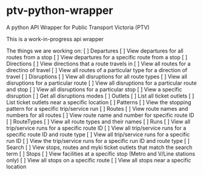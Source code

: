# ptv-python-wrapper
A python API Wrapper for Public Transport Victoria (PTV)

This is a work-in-progress api wrapper

The things we are working on:
[ ] Departures
    [ ] View departures for all routes from a stop
    [ ] View departures for a specific route from a stop
[ ] Directions
    [ ] View directions that a route travels in
    [ ] View all routes for a directino of travel
    [ ] View all routes of a particular type for a direction of travel
[ ] Disruptions
    [ ] View all disruptions for all route types
    [ ] View all disruptions for a particular route
    [ ] View all disruptions for a particular route and stop
    [ ] View all disruptions for a particular stop
    [ ] View a specific disruption
    [ ] Get all disruptions modes
[ ] Outlets
    [ ] List all ticket outlets
    [ ] List ticket outlets near a specific location
[ ] Patterns
    [ ] View the stopping pattern for a specific trip/service run
[ ] Routes
    [ ] View route names and numbers for all routes
    [ ] View route name and number for specific route ID
[ ] RouteTypes
    [ ] View all route types and their names
[ ] Runs
    [ ] View all trip/service runs for a specific route ID
    [ ] View all trip/service runs for a specific route ID and route type
    [ ] View all trip/service runs for a specific run ID
    [ ] View the trip/service runs for a specific run ID and route type
[ ] Search
    [ ] View stops, routes and myki ticket outlets that match the search term
[ ] Stops
    [ ] View facilities at a specific stop (Metro and V/Line stations only)
    [ ] View all stops on a specific route
    [ ] View all stops near a specific location